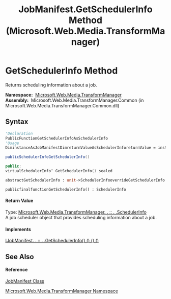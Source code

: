 ﻿---
title: JobManifest.GetSchedulerInfo Method  (Microsoft.Web.Media.TransformManager)
TOCTitle: GetSchedulerInfo Method
ms:assetid: M:Microsoft.Web.Media.TransformManager.JobManifest.GetSchedulerInfo
ms:mtpsurl: https://msdn.microsoft.com/en-us/library/microsoft.web.media.transformmanager.jobmanifest.getschedulerinfo(v=VS.90)
ms:contentKeyID: 35520989
ms.date: 06/14/2012
mtps_version: v=VS.90
f1_keywords:
- Microsoft.Web.Media.TransformManager.JobManifest.GetSchedulerInfo
dev_langs:
- CSharp
- JScript
- VB
- FSharp
- c++
api_location:
- Microsoft.Web.Media.TransformManager.Common.dll
api_name:
- Microsoft.Web.Media.TransformManager.JobManifest.GetSchedulerInfo
api_type:
- Managed
topic_type:
- apiref
- kbSyntax
product_family_name: VS
ROBOTS: INDEX,FOLLOW
---

# GetSchedulerInfo Method

Returns scheduling information about a job.

**Namespace:**  [Microsoft.Web.Media.TransformManager](microsoft-web-media-transformmanager-namespace.md)  
**Assembly:**  Microsoft.Web.Media.TransformManager.Common (in Microsoft.Web.Media.TransformManager.Common.dll)

## Syntax

``` vb
'Declaration
PublicFunctionGetSchedulerInfoAsSchedulerInfo
'Usage
DiminstanceAsJobManifestDimreturnValueAsSchedulerInforeturnValue = instance.GetSchedulerInfo()
```

``` csharp
publicSchedulerInfoGetSchedulerInfo()
```

``` c++
public:
virtualSchedulerInfo^ GetSchedulerInfo() sealed
```

``` fsharp
abstractGetSchedulerInfo : unit->SchedulerInfooverrideGetSchedulerInfo : unit->SchedulerInfo
```

``` jscript
publicfinalfunctionGetSchedulerInfo() : SchedulerInfo
```

#### Return Value

Type: [Microsoft.Web.Media.TransformManager. . :: . .SchedulerInfo](schedulerinfo-class-microsoft-web-media-transformmanager.md)  
A job scheduler object that provides scheduling information about a job.  

#### Implements

[IJobManifest. . :: . .GetSchedulerInfo() () () ()](ijobmanifest-getschedulerinfo-method-microsoft-web-media-transformmanager.md)  

## See Also

#### Reference

[JobManifest Class](jobmanifest-class-microsoft-web-media-transformmanager.md)

[Microsoft.Web.Media.TransformManager Namespace](microsoft-web-media-transformmanager-namespace.md)

